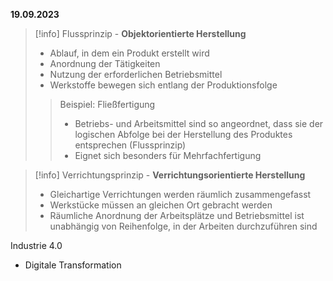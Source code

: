 **19.09.2023**

> [!info] Flussprinzip - **Objektorientierte Herstellung**
> - Ablauf, in dem ein Produkt erstellt wird
> - Anordnung der Tätigkeiten
> - Nutzung der erforderlichen Betriebsmittel
> - Werkstoffe bewegen sich entlang der Produktionsfolge
>> Beispiel: Fließfertigung
>> - Betriebs- und Arbeitsmittel sind so angeordnet, dass sie der logischen Abfolge bei der Herstellung des Produktes entsprechen (Flussprinzip)
>> - Eignet sich besonders für Mehrfachfertigung

> [!info] Verrichtungsprinzip - **Verrichtungsorientierte Herstellung**
> - Gleichartige Verrichtungen werden räumlich zusammengefasst
> - Werkstücke müssen an gleichen Ort gebracht werden
> - Räumliche Anordnung der Arbeitsplätze und Betriebsmittel ist unabhängig von Reihenfolge, in der Arbeiten durchzuführen sind

Industrie 4.0
- Digitale Transformation